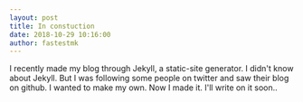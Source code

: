 ```yaml
---
layout: post
title: In constuction
date: 2018-10-29 10:16:00
author: fastestmk
---
```


I recently made my blog through Jekyll, a static-site generator. I didn't know about Jekyll. But I was following some people on twitter and saw their blog on github. I wanted to make my own. Now I made it. I'll write on it soon.. 
